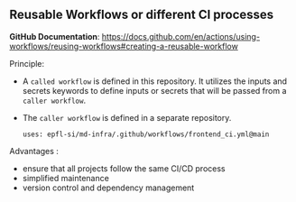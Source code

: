 ## Reusable Workflows or different CI processes

**GitHub Documentation**: https://docs.github.com/en/actions/using-workflows/reusing-workflows#creating-a-reusable-workflow

Principle:

* A `called workflow` is defined in this repository. It utilizes the inputs and secrets keywords to define inputs or secrets that will be passed from a `caller workflow`.
* The `caller workflow` is defined in a separate repository.


  ```
  uses: epfl-si/md-infra/.github/workflows/frontend_ci.yml@main
  ```

Advantages :
* ensure that all projects follow the same CI/CD process
* simplified maintenance
* version control and dependency management

